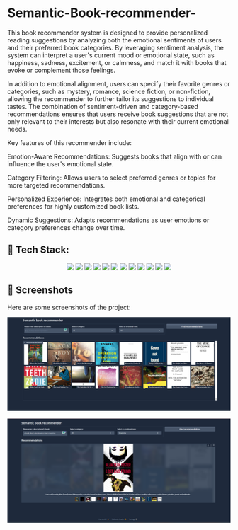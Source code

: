 # Semantic-Book-recommender-

This book recommender system is designed to provide personalized reading suggestions by analyzing both the emotional sentiments of users and their preferred book categories. By leveraging sentiment analysis, the system can interpret a user's current mood or emotional state, such as happiness, sadness, excitement, or calmness, and match it with books that evoke or complement those feelings.

In addition to emotional alignment, users can specify their favorite genres or categories, such as mystery, romance, science fiction, or non-fiction, allowing the recommender to further tailor its suggestions to individual tastes. The combination of sentiment-driven and category-based recommendations ensures that users receive book suggestions that are not only relevant to their interests but also resonate with their current emotional needs.

Key features of this recommender include:

Emotion-Aware Recommendations: Suggests books that align with or can influence the user's emotional state.

Category Filtering: Allows users to select preferred genres or topics for more targeted recommendations.

Personalized Experience: Integrates both emotional and categorical preferences for highly customized book lists.

Dynamic Suggestions: Adapts recommendations as user emotions or category preferences change over time.
## 🚀 Tech Stack:

<div align="center">

  <img src="https://img.shields.io/badge/Kagglehub-20BEFF?style=for-the-badge&logo=kaggle&logoColor=white" />
  <img src="https://img.shields.io/badge/Pandas-150458?style=for-the-badge&logo=pandas&logoColor=white" />
  <img src="https://img.shields.io/badge/Matplotlib-11557C?style=for-the-badge&logo=matplotlib&logoColor=white" />
  <img src="https://img.shields.io/badge/Seaborn-0E4C92?style=for-the-badge&logo=python&logoColor=white" />
  <img src="https://img.shields.io/badge/python--dotenv-3776AB?style=for-the-badge&logo=python&logoColor=white" />
  <img src="https://img.shields.io/badge/langchain--community-000000?style=for-the-badge&logo=python&logoColor=white" />
  <img src="https://img.shields.io/badge/langchain--opencv-5C3EE8?style=for-the-badge&logo=opencv&logoColor=white" />
  <img src="https://img.shields.io/badge/langchain--chroma-3DDC84?style=for-the-badge&logo=python&logoColor=white" />
  <img src="https://img.shields.io/badge/Transformers-FFBF00?style=for-the-badge&logo=huggingface&logoColor=black" />
  <img src="https://img.shields.io/badge/Gradio-FF6F00?style=for-the-badge&logo=gradio&logoColor=white" />
  <img src="https://img.shields.io/badge/Notebook-FCBA7D?style=for-the-badge&logo=jupyter&logoColor=white" />
  <img src="https://img.shields.io/badge/IPyWidgets-3DDC84?style=for-the-badge&logo=python&logoColor=white" />

</div>


## 📸 Screenshots

Here are some screenshots of the project:

<!--
Upload your images to a folder called screenshots (or any name you prefer) in your repository,
then use the following markdown to display them. Replace the file names as needed.
-->


![Home Page](screenshots/hg1.png)
  <!-- This creates a visual gap between the sections -->
![Recommendation Example](screenshots/rg1.png)
